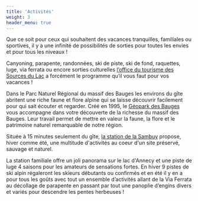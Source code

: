 ```yaml
---
title: 'Activités'
weight: 3
header_menu: true
---
```


Que ce soit pour ceux qui souhaitent des vacances tranquilles, familiales ou sportives, il y a une infinité de possibilités de sorties pour toutes les envies et pour tous les niveaux !

Canyoning, parapente, randonnées, ski de piste, ski de fond, raquettes, luge, via ferrata ou encore sorties culturelles [l’office du tourisme des Sources du Lac](https://www.sources-lac-annecy.com) a forcément le programme qu’il vous faut pour vos vacances !

Dans le Parc Naturel Régional du massif des Bauges les environs du gîte abritent une riche faune et flore alpine qui se laisse découvrir facilement pour qui sait écouter et regarder. Créé en 1995, le [Géopark des Bauges](http://www.parcdesbauges.com/fr/) vous accompagne dans votre découverte de la richesse du massif des Bauges. Leur travail permet de mettre en valeur la faune, la flore et le patrimoine naturel remarquable de notre région.

Située à 15 minutes seulement du gîte, [la station de la Sambuy](https://www.lasambuy.com/) propose, hiver comme été, une multitude d'activités au coeur d'un site préservé, sauvage et naturel.

 La station familiale offre un joli panorama sur le lac d'Annecy et une piste de luge 4 saisons pour les amateurs de sensations fortes. En hiver 9 pistes de ski alpin régaleront les skieurs débutants ou confirmés et en été il y en a pour tous les goûts avec tout un ensemble d’activités allant de la Via Ferrata au décollage de parapente en passant par tout une panoplie d’engins divers et variés pour descendre les pentes herbeuses !
